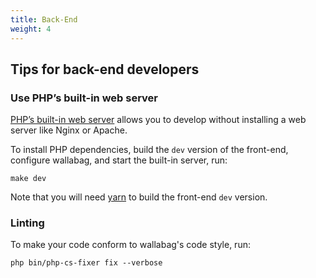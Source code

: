 ```yaml
---
title: Back-End
weight: 4
---
```


## Tips for back-end developers

### Use PHP’s built-in web server

[PHP’s built-in web server](https://www.php.net/manual/en/features.commandline.webserver.php) allows you to develop without installing a web server like Nginx or Apache.

To install PHP dependencies, build the `dev` version of the front-end, configure wallabag, and start the built-in server, run:

```
make dev
```

Note that you will need [yarn](https://yarnpkg.com/en/docs/install) to build the front-end `dev` version.

### Linting

To make your code conform to wallabag's code style, run:

```
php bin/php-cs-fixer fix --verbose
```

